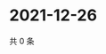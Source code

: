 # 2021-12-26

共 0 条

<!-- BEGIN WEIBO -->
<!-- 最后更新时间 Sun Dec 26 2021 02:16:58 GMT+0800 (China Standard Time) -->

<!-- END WEIBO -->
